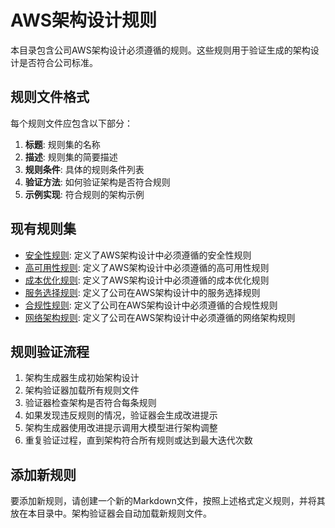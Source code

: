 # AWS架构设计规则

本目录包含公司AWS架构设计必须遵循的规则。这些规则用于验证生成的架构设计是否符合公司标准。

## 规则文件格式

每个规则文件应包含以下部分：

1. **标题**: 规则集的名称
2. **描述**: 规则集的简要描述
3. **规则条件**: 具体的规则条件列表
4. **验证方法**: 如何验证架构是否符合规则
5. **示例实现**: 符合规则的架构示例

## 现有规则集

- [安全性规则](security_rules.md): 定义了AWS架构设计中必须遵循的安全性规则
- [高可用性规则](high_availability_rules.md): 定义了AWS架构设计中必须遵循的高可用性规则
- [成本优化规则](cost_optimization_rules.md): 定义了AWS架构设计中必须遵循的成本优化规则
- [服务选择规则](service_requirements_rules.md): 定义了公司在AWS架构设计中的服务选择规则
- [合规性规则](compliance_rules.md): 定义了公司在AWS架构设计中必须遵循的合规性规则
- [网络架构规则](networking_rules.md): 定义了公司在AWS架构设计中必须遵循的网络架构规则

## 规则验证流程

1. 架构生成器生成初始架构设计
2. 架构验证器加载所有规则文件
3. 验证器检查架构是否符合每条规则
4. 如果发现违反规则的情况，验证器会生成改进提示
5. 架构生成器使用改进提示调用大模型进行架构调整
6. 重复验证过程，直到架构符合所有规则或达到最大迭代次数

## 添加新规则

要添加新规则，请创建一个新的Markdown文件，按照上述格式定义规则，并将其放在本目录中。架构验证器会自动加载新规则文件。